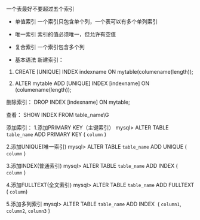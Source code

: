 一个表最好不要超过五个索引

- 单值索引
一个索引只包含单个列，一个表可以有多个单列索引

- 唯一索引
索引的值必须唯一，但允许有空值

- 复合索引
一个索引包含多个列

- 基本语法
新建索引：
1. CREATE [UNIQUE] INDEX indexname ON mytable(columename(length));

2. ALTER mytable ADD [UNIQUE] INDEX [indexname] ON (columename(length));

删除索引：
DROP INDEX [indexname] ON mytable;

查看：
SHOW INDEX FROM table_name\G


添加索引：
1.添加PRIMARY KEY（主键索引）
mysql> ALTER TABLE `table_name` ADD PRIMARY KEY ( `column` ) 

2.添加UNIQUE(唯一索引)
mysql> ALTER TABLE `table_name` ADD UNIQUE ( `column` )

3.添加INDEX(普通索引)
mysql> ALTER TABLE `table_name` ADD INDEX ( `column` )

4.添加FULLTEXT(全文索引)
mysql> ALTER TABLE `table_name` ADD FULLTEXT ( `column`)

5.添加多列索引
mysql> ALTER TABLE `table_name` ADD INDEX  ( `column1`, `column2`, `column3` )
